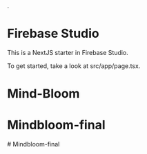 .
# Firebase Studio

This is a NextJS starter in Firebase Studio.

To get started, take a look at src/app/page.tsx.
# Mind-Bloom
# Mindbloom-final
#   M i n d b l o o m - f i n a l  
 